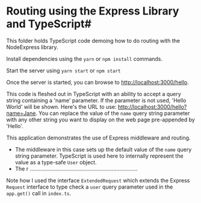 # Routing using the Express Library and TypeScript#
This folder holds TypeScript code demoing how to do routing with the NodeExpress library.

Install dependencies using the `yarn` or `npm install`
commands.

Start the server using `yarn start` or `npm start`

Once the server is started, you can browse to
<a href="http://localhost:3000/hello">http://localhost:3000/hello</a>.

This code is fleshed out in TypeScript with an ability to accept a query string containing a 'name' parameter.
If the parameter is not used, 'Hello World' will be shown. Here's the URL to use:
<a href="http://localhost:3000/hello?name=Jane">http://localhost:3000/hello?name=Jane</a>. You can replace the value of the `name` query string parameter with any other string you want to display on the web page pre-appended by 'Hello'.

This application demonstrates the use of Express middleware and routing.
* The middleware in this case sets up the default value of the `name` query string parameter. TypeScript is used here to internally represent the value as a type-safe `User` object.
* The r
.......................................................................


Note how I used the interface `ExtendedRequest` which extends the Express `Request` interface to type check a `user` query parameter used in the `app.get()` call in `index.ts`.

